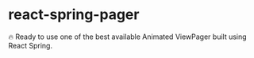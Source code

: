 # react-spring-pager
🔥 Ready to use one of the best available Animated ViewPager built using React Spring.
